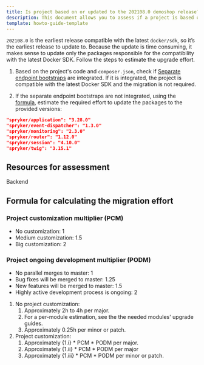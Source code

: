 ```yaml
---
title: Is project based on or updated to the 202108.0 demoshop release?
description: This document allows you to assess if a project is based on or updated to the 202108.0 demoshop release.
template: howto-guide-template
---
```



`202108.0` is the earliest release compatible with the latest `docker/sdk`, so it’s the earliest release to update to.
Because the update is time consuming, it makes sense to update only the packages responsible for the compatibility with the latest Docker SDK. Follow the steps to estimate the upgrade effort.

1. Based on the project's code and `composer.json`, check if [Separate endpoint bootstraps](https://docs.spryker.com/docs/scos/dev/technical-enhancement-integration-guides/integrating-separate-endpoint-bootstraps.html) are integrated.
    If it is integrated, the project is compatible with the latest Docker SDK and the migration is not required.

2. If the separate endpoint bootstraps are not integrated, using the [formula](#formula), estimate the required effort to update the packages to the provided versions:
```json
"spryker/application": "3.28.0"
"spryker/event-dispatcher": "1.3.0"
"spryker/monitoring": "2.3.0"
"spryker/router": "1.12.0"
"spryker/session": "4.10.0"
"spryker/twig": "3.15.1"
```


## Resources for assessment

Backend

## Formula for calculating the migration effort

### Project customization multiplier (PCM)

* No customization: 1
* Medium customization: 1.5
* Big customization: 2

### Project ongoing development multiplier (PODM)

* No parallel merges to master: 1
* Bug fixes will be merged to master: 1.25
* New features will be merged to master: 1.5
* Highly active development process is ongoing: 2

1. No project customization:
    1. Approximately 2h to 4h per major.
    2. For a per-module estimation, see the the needed modules' upgrade guides.
    3. Approximately 0.25h per minor or patch.
2. Project customization:
    1. Approximately {1.i} * PCM * PODM per major.
    2. Approximately {1.ii} * PCM * PODM per major
    3. Approximately {1.iii} * PCM * PODM per minor or patch.
